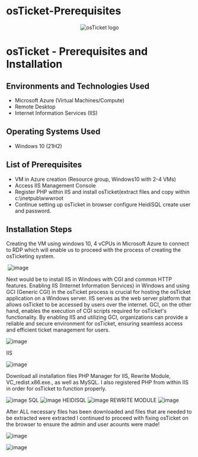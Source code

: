 # osTicket-Prerequisites
<p align="center">
<img src="https://i.imgur.com/Clzj7Xs.png" alt="osTicket logo"/>
</p>

<h1>osTicket - Prerequisites and Installation</h1>


<h2>Environments and Technologies Used</h2>

- Microsoft Azure (Virtual Machines/Compute)
- Remote Desktop
- Internet Information Services (IIS)

<h2>Operating Systems Used </h2>

- Windows 10</b> (21H2)

<h2>List of Prerequisites</h2>

- VM in Azure creation (Resource group, Windows10 with 2-4 VMs)
- Access IIS Management Console
- Register PHP within IIS and install osTicket(extract files and copy within c:\inetpub\wwwroot
- Continue setting up osTicket in browser configure HeidiSQL create user and password.

<h2>Installation Steps</h2>
Creating the VM using windows 10, 4 vCPUs in Microsoft Azure to connect to RDP which will enable us to proceed with the process of creating the osTicketing system.

<img> ![image](https://github.com/AEY982312/osticket-prereqs/assets/116044851/15151880-49eb-46b8-a8c1-53fc2f0495dc) <img>

</p>

Next would be to install IIS in Windows with CGI and common HTTP features. Enabling IIS (Internet Information Services) in Windows and using GCI (Generic CGI) in the osTicket process is crucial for hosting the osTicket application on a Windows server. IIS serves as the web server platform that allows osTicket to be accessed by users over the internet. GCI, on the other hand, enables the execution of CGI scripts required for osTicket's functionality. By enabling IIS and utilizing GCI, organizations can provide a reliable and secure environment for osTicket, ensuring seamless access and efficient ticket management for users.

![image](https://github.com/AEY982312/osticket-prereqs/assets/116044851/6433d5df-28db-43ac-aa51-d22f4a97dc93)
</p>

IIS 

  ![image](https://github.com/AEY982312/osticket-prereqs/assets/116044851/6dedbb06-61b8-4198-a02d-9cee5a329ac4)

Download all installation files PHP Manager for IIS, Rewrite Module, VC_redist.x86.exe., as well as MySQL. I also registered PHP from within IIS in order for osTicket to function properly.

![image](https://github.com/AEY982312/osticket-prereqs/assets/116044851/1a8b114b-3d2f-4058-afa2-c9430e26d1e1)
SQL
![image](https://github.com/AEY982312/osticket-prereqs/assets/116044851/639e67d5-f616-43d9-b947-8d26ab25b2fb)
HEIDISQL
![image](https://github.com/AEY982312/osticket-prereqs/assets/116044851/1f4d88cd-7bdb-4468-88f6-e99f606521de)
REWRITE MODULE
![image](https://github.com/AEY982312/osticket-prereqs/assets/116044851/f0894cda-0612-4ab0-ace5-bd70b7c07502)

After ALL necessary files has been downloaded and files that are needed to be extracted were extracted I continued to proceed with fixing osTicket on the browser to ensure the admin and user acounts were made!

![image](https://github.com/AEY982312/osticket-prereqs/assets/116044851/7894fea4-aa90-491e-9292-3a7e2e33b19e)

![image](https://github.com/AEY982312/osticket-prereqs/assets/116044851/563a88a1-c605-45a9-914f-9f0362ce81bf)




</p>
<br />
